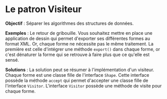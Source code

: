 # Le patron Visiteur  

**Objectif** : Séparer les algorithmes des structures de données.

**Exemples** : Le retour de gribouille. Vous souhaitez mettre en place
une application de dessin qui permet d'exporter ses différentes formes
au format XML. Or, chaque forme ne nécessite pas le même traitement. 
La première est celle d'intégrer une méthode `export()` dans chaque 
forme, or c'est dénaturer la forme qui se retrouve à faire plus 
que ce qu'elle est sensé. 

**Solutions** : La solution peut se résumer à l'implémentation d'un 
visiteur. Chaque forme est une classe fille de l'interface `Shape`. 
Cette interface possède la méthode `accept` qui permet d'accepter une 
classe fille de l'interface `Visitor`. L'interface `Visitor` possède 
une méthode de visite pour chaque forme.